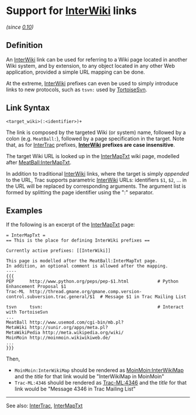 # Support for [InterWiki](inter-wiki) links

*(since [ 0.10](http://trac.edgewall.org/intertrac/milestone%3A0.10))*

## Definition


An [InterWiki](inter-wiki) link can be used for referring to a Wiki page
located in another Wiki system, and by extension, to any object
located in any other Web application, provided a simple URL 
mapping can be done.


At the extreme, [InterWiki](inter-wiki) prefixes can even be used to simply introduce
links to new protocols, such as `tsvn:` used by [ TortoiseSvn](http://trac.edgewall.org/intertrac/TortoiseSvn).

## Link Syntax

```wiki
<target_wiki>(:<identifier>)+
```


The link is composed by the targeted Wiki (or system) name,
followed by a colon (e.g. `MeatBall:`),
followed by a page specification in the target.
Note that, as for [InterTrac](inter-trac) prefixes, **[InterWiki](inter-wiki) prefixes are case insensitive**.


The target Wiki URL is looked up in the [InterMapTxt](inter-map-txt) wiki page, 
modelled after [ MeatBall:InterMapTxt](http://www.usemod.com/cgi-bin/mb.pl?InterMapTxt).


In addition to traditional [InterWiki](inter-wiki) links, where the target
is simply *appended* to the URL, 
Trac supports parametric [InterWiki](inter-wiki) URLs:
identifiers `$1`, `$2`, ... in the URL
will be replaced by corresponding arguments.
The argument list is formed by splitting the page identifier
using the ":" separator.

## Examples


If the following is an excerpt of the [InterMapTxt](inter-map-txt) page:

```wiki
= InterMapTxt =
== This is the place for defining InterWiki prefixes ==

Currently active prefixes: [[InterWiki]]

This page is modelled after the MeatBall:InterMapTxt page.
In addition, an optional comment is allowed after the mapping.
----
{{{
PEP      http://www.python.org/peps/pep-$1.html           # Python Enhancement Proposal $1 
Trac-ML  http://thread.gmane.org/gmane.comp.version-control.subversion.trac.general/$1  # Message $1 in Trac Mailing List

tsvn     tsvn:                                            # Interact with TortoiseSvn
...
MeatBall http://www.usemod.com/cgi-bin/mb.pl?
MetaWiki http://sunir.org/apps/meta.pl?
MetaWikiPedia http://meta.wikipedia.org/wiki/
MoinMoin http://moinmoin.wikiwikiweb.de/
...
}}}
```


Then, 

- `MoinMoin:InterWikiMap` should be rendered as [ MoinMoin:InterWikiMap](http://moinmoin.wikiwikiweb.de/InterWikiMap)
  and the *title* for that link would be "InterWikiMap in MoinMoin"
- `Trac-ML:4346` should be rendered as [ Trac-ML:4346](http://thread.gmane.org/gmane.comp.version-control.subversion.trac.general/4346)
  and the *title* for that link would be "Message 4346 in Trac Mailing List"

---


See also: [InterTrac](inter-trac), [InterMapTxt](inter-map-txt)
